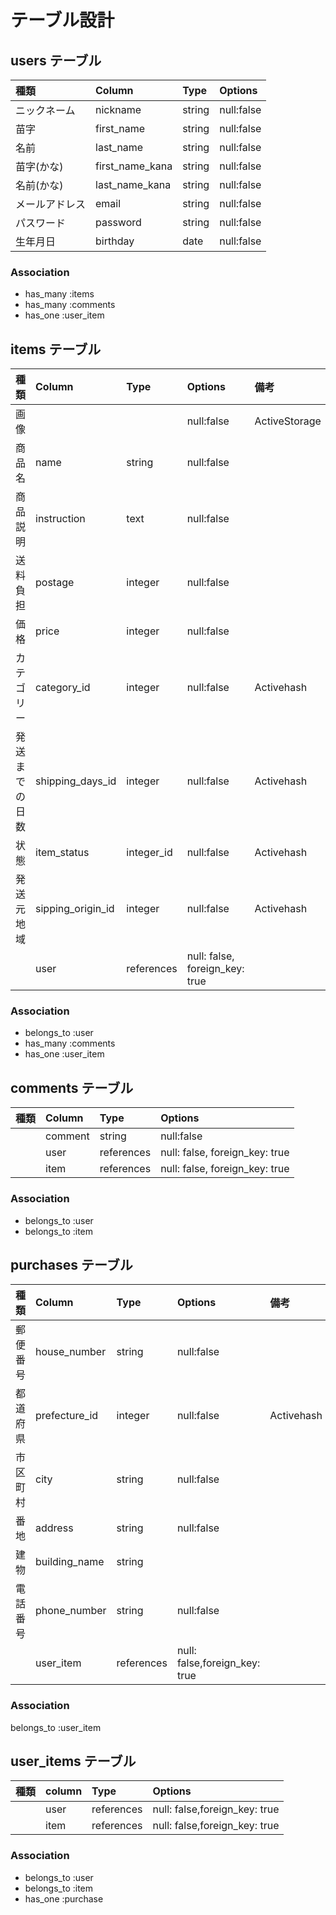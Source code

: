 # テーブル設計

## users テーブル
|種類 |Column|Type|Options|
|:----|:----|:----|:----|
|ニックネーム|nickname|string|null:false|
|苗字  |first_name|string|null:false|
|名前|last_name|string|null:false|
|苗字(かな)|first_name_kana|string|null:false|
|名前(かな)|last_name_kana|string|null:false|
|メールアドレス|email|string|null:false|
|パスワード|password|string|null:false|
|生年月日|birthday|date|null:false|
### Association
- has_many :items
- has_many :comments
- has_one :user_item

## items テーブル
|種類|Column|Type|Options|備考|
|:----|:----|:----|:----|:----|
|画像|||null:false| ActiveStorage|
|商品名|name|string|null:false| |
|商品説明|instruction|text|null:false| |
|送料負担|postage|integer| null:false| |
|価格|price|integer|null:false | |
|カテゴリー|category_id|integer| null:false|Activehash|
|発送までの日数|shipping_days_id|integer| null:false|Activehash|
|状態|item_status|integer_id| null:false|Activehash|
|発送元地域|sipping_origin_id|integer| null:false|Activehash|
||user|references |null: false, foreign_key: true||
### Association
- belongs_to :user
- has_many :comments
- has_one :user_item

## comments テーブル
|種類|Column|Type|Options|
|:----|:----|:----|:----|
||comment|string|null:false |
||user|references |null: false, foreign_key: true|
||item|references|null: false, foreign_key: true|
### Association
- belongs_to :user
- belongs_to :item

## purchases テーブル
種類|Column|Type|Options|備考|
|:----|:----|:----|:----|:----|
|郵便番号|house_number|string|null:false|
|都道府県|prefecture_id|integer|null:false|Activehash|
|市区町村|city|string|null:false| |
|番地|address|string|null:false| |
|建物|building_name|string| | |
|電話番号|phone_number|string|null:false| |
||user_item|references|null: false,foreign_key: true|
### Association
belongs_to :user_item

## user_items テーブル
|種類|column|Type|Options|
|:----|:----|:----|:----|
|| user|references|null: false,foreign_key: true|
|| item|references|null: false,foreign_key: true|
### Association
- belongs_to :user
- belongs_to :item
- has_one :purchase
